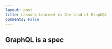 ```yaml
---
layout: post
title: Lessons Learned in the land of GraphQL
comments: False
---
```


## GraphQL is a spec